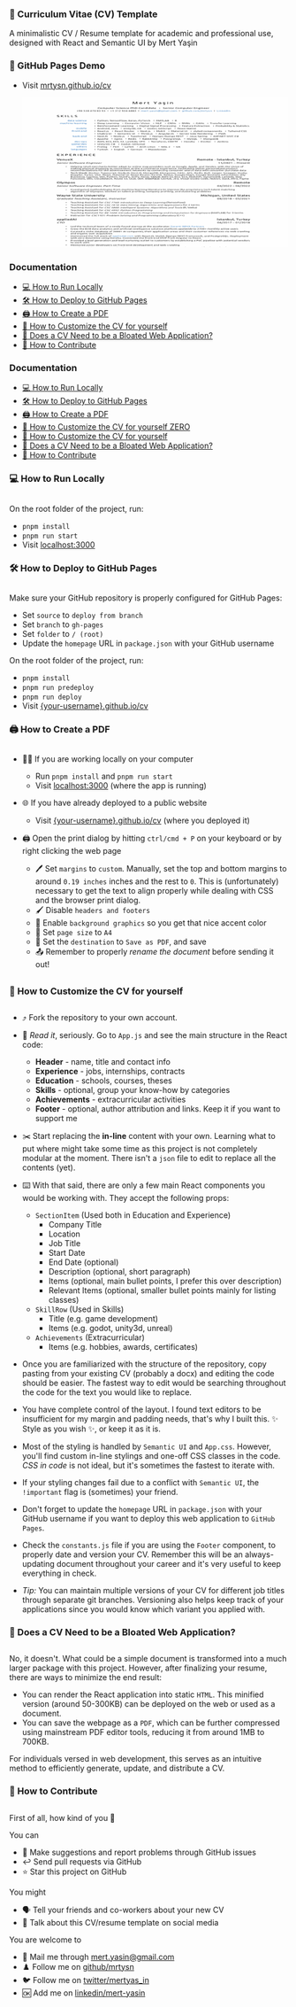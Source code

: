 ### 📝 Curriculum Vitae (CV) Template

A minimalistic CV / Resume template for academic and professional use, designed with React and Semantic UI by Mert Yaşin

### 🔗 GitHub Pages Demo

- Visit [mrtysn.github.io/cv](https://mrtysn.github.io/cv/)

  [![CV Preview](cv-preview.gif)](https://mrtysn.github.io/cv/)

### Documentation

- [💻 How to Run Locally](#-how-to-run-locally)
- [🛠️ How to Deploy to GitHub Pages](#%EF%B8%8F-how-to-deploy-to-github-pages)
- [🖨️ How to Create a PDF](#%EF%B8%8F-how-to-create-a-pdf)
- [🎨 How to Customize the CV for yourself](#-how-to-customize-the-cv-for-yourself)
- [🐌 Does a CV Need to be a Bloated Web Application?](#-does-a-cv-need-to-be-a-bloated-web-application)
- [🙌 How to Contribute](#-how-to-contribute)

### Documentation

- [💻 How to Run Locally](#run)
- [🛠️ How to Deploy to GitHub Pages](#deploy)
- [🖨️ How to Create a PDF](#create-pdf)
- [🎨 How to Customize the CV for yourself ZERO](#customize0)
- [🎨 How to Customize the CV for yourself](#customize)
- [🐌 Does a CV Need to be a Bloated Web Application?](#why)
- [🙌 How to Contribute](#contribute)

### 💻 How to Run Locally

## <a name="run"></a>

On the root folder of the project, run:

- `pnpm install`
- `pnpm run start`
- Visit [localhost:3000](http://localhost:3000)

### 🛠️ How to Deploy to GitHub Pages

## <a name="deploy"></a>

Make sure your GitHub repository is properly configured for GitHub Pages:

- Set `source` to `deploy from branch`
- Set `branch` to `gh-pages`
- Set `folder` to `/ (root)`
- Update the `homepage` URL in `package.json` with your GitHub username

On the root folder of the project, run:

- `pnpm install`
- `pnpm run predeploy`
- `pnpm run deploy`
- Visit [{your-username}.github.io/cv](https://mrtysn.github.io/cv/)

### 🖨️ How to Create a PDF

## <a name="create-pdf"></a>

- 👨‍💻 If you are working locally on your computer

  - Run `pnpm install` and `pnpm run start`
  - Visit [localhost:3000](http://localhost:3000) (where the app is running)

- 🌐 If you have already deployed to a public website

  - Visit [{your-username}.github.io/cv](https://mrtysn.github.io/cv/) (where you deployed it)

- 🖨️ Open the print dialog by hitting `ctrl/cmd + P` on your keyboard or by right clicking the web page
  - 🖊️ Set `margins` to `custom`. Manually, set the top and bottom margins to around `0.19 inches` inches and the rest to `0`. This is (unfortunately) necessary to get the text to align properly while dealing with CSS and the browser print dialog.
  - 🖌️ Disable `headers and footers`
  - 🧹 Enable `background graphics` so you get that nice accent color
  - 📃 Set `page size` to `A4`
  - 💾 Set the `destination` to `Save as PDF`, and save
  - 📤 Remember to properly _rename the document_ before sending it out!

## <a name="customize0"></a>

### 🎨 How to Customize the CV for yourself

## <a name="customize"></a>

- ⤴️ Fork the repository to your own account.

- 📖 _Read it_, seriously. Go to `App.js` and see the main structure in the React code:

  - **Header** - name, title and contact info
  - **Experience** - jobs, internships, contracts
  - **Education** - schools, courses, theses
  - **Skills** - optional, group your know-how by categories
  - **Achievements** - extracurricular activities
  - **Footer** - optional, author attribution and links. Keep it if you want to support me

- ✂️ Start replacing the **in-line** content with your own. Learning what to put where might take some time as this project is not completely modular at the moment. There isn't a `json` file to edit to replace all the contents (yet).
- ⌨️ With that said, there are only a few main React components you would be working with. They accept the following props:
  - `SectionItem` (Used both in Education and Experience)
    - Company Title
    - Location
    - Job Title
    - Start Date
    - End Date (optional)
    - Description (optional, short paragraph)
    - Items (optional, main bullet points, I prefer this over description)
    - Relevant Items (optional, smaller bullet points mainly for listing classes)
  - `SkillRow` (Used in Skills)
    - Title (e.g. game development)
    - Items (e.g. godot, unity3d, unreal)
  - `Achievements` (Extracurricular)
    - Items (e.g. hobbies, awards, certificates)
- Once you are familiarized with the structure of the repository, copy pasting from your existing CV (probably a docx) and editing the code should be easier. The fastest way to edit would be searching throughout the code for the text you would like to replace.

- You have complete control of the layout. I found text editors to be insufficient for my margin and padding needs, that's why I built this. ✨ Style as you wish ✨, or keep it as it is.
- Most of the styling is handled by `Semantic UI` and `App.css`. However, you'll find custom in-line stylings and one-off CSS classes in the code. _CSS in code_ is not ideal, but it's sometimes the fastest to iterate with.
- If your styling changes fail due to a conflict with `Semantic UI`, the `!important` flag is (sometimes) your friend.
- Don't forget to update the `homepage` URL in `package.json` with your GitHub username if you want to deploy this web application to `GitHub Pages`.
- Check the `constants.js` file if you are using the `Footer` component, to properly date and version your CV. Remember this will be an always-updating document throughout your career and it's very useful to keep everything in check.
- _Tip:_ You can maintain multiple versions of your CV for different job titles through separate git branches. Versioning also helps keep track of your applications since you would know which variant you applied with.

### 🐌 Does a CV Need to be a Bloated Web Application?

## <a name="why"></a>

No, it doesn't. What could be a simple document is transformed into a much larger package with this project. However, after finalizing your resume, there are ways to minimize the end result:

- You can render the React application into static `HTML`. This minified version (around 50-300KB) can be deployed on the web or used as a document.
- You can save the webpage as a `PDF`, which can be further compressed using mainstream PDF editor tools, reducing it from around 1MB to 700KB.

For individuals versed in web development, this serves as an intuitive method to efficiently generate, update, and distribute a CV.

### 🙌 How to Contribute

## <a name="contribute"></a>

First of all, how kind of you 🤗

You can

- 💯 Make suggestions and report problems through GitHub issues
- ↩️ Send pull requests via GitHub
- ⭐ Star this project on GitHub

You might

- 🗣️ Tell your friends and co-workers about your new CV
- 💭 Talk about this CV/resume template on social media

You are welcome to

- 📧 Mail me through [mert.yasin@gmail.com](mailto:mert.yasin@gmail.com)
- ♟️ Follow me on [github/mrtysn](https://github.com/mrtysn)
- 🐦 Follow me on [twitter/mertyas_in](https://twitter.com/mertyas_in)
- 🆗 Add me on [linkedin/mert-yasin](linkedin.com/in/mert-yasin/)
